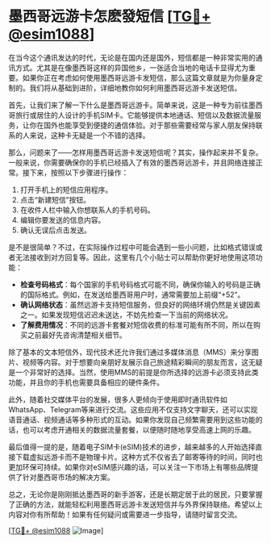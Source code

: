 # 墨西哥远游卡怎麽發短信 [[TG💪+ @esim1088](https://t.me/s/esim1088)]

在当今这个通讯发达的时代，无论是在国内还是国外，短信都是一种非常实用的通讯方式。尤其是在像墨西哥这样的异国他乡，一张适合当地的电话卡显得尤为重要。如果你正在考虑如何使用墨西哥远游卡发短信，那么这篇文章就是为你量身定制的。我们将从基础到进阶，详细地教你如何利用墨西哥远游卡发送短信。

首先，让我们来了解一下什么是墨西哥远游卡。简单来说，这是一种专为前往墨西哥旅行或居住的人设计的手机SIM卡。它能够提供本地通话、短信以及数据流量服务，让你在国外也能享受到便捷的通信体验。对于那些需要经常与家人朋友保持联系的人来说，这种卡无疑是一个不错的选择。

那么，问题来了——怎样用墨西哥远游卡发送短信呢？其实，操作起来并不复杂。一般来说，你需要确保你的手机已经插入了有效的墨西哥远游卡，并且网络连接正常。接下来，按照以下步骤进行操作：

1. 打开手机上的短信应用程序。
2. 点击“新建短信”按钮。
3. 在收件人栏中输入你想联系人的手机号码。
4. 编辑你要发送的信息内容。
5. 确认无误后点击发送。

是不是很简单？不过，在实际操作过程中可能会遇到一些小问题，比如格式错误或者无法接收到对方回复等。因此，这里有几个小贴士可以帮助你更好地使用这项功能：

- **检查号码格式**：每个国家的手机号码格式可能不同，确保你输入的号码是正确的国际格式。例如，在发送给墨西哥用户时，通常需要加上前缀“+52”。
- **确认网络状态**：虽然远游卡支持短信服务，但良好的网络环境仍然是关键因素之一。如果发现短信迟迟未送达，不妨先检查一下当前的网络状况。
- **了解费用情况**：不同的远游卡套餐对短信收费的标准可能有所不同，所以在购买之前最好先咨询清楚相关细节。

除了基本的文本短信外，现代技术还允许我们通过多媒体消息（MMS）来分享图片、视频等内容。对于想要向亲朋好友展示自己旅途精彩瞬间的朋友而言，这无疑是一个非常好的选择。当然，使用MMS的前提是你所选择的远游卡必须支持此类功能，并且你的手机也需要具备相应的硬件条件。

此外，随着社交媒体平台的发展，很多人更倾向于使用即时通讯软件如WhatsApp、Telegram等来进行交流。这些应用不仅支持文字聊天，还可以实现语音通话、视频通话等多种形式的互动。如果你发现自己频繁需要用到这些功能的话，也可以考虑开通相关的数据流量套餐，以便随时随地享受高速上网的乐趣。

最后值得一提的是，随着电子SIM卡(eSIM)技术的进步，越来越多的人开始选择直接下载虚拟远游卡而不是物理卡片。这种方式不仅省去了邮寄等待的时间，同时也更加环保可持续。如果你对eSIM感兴趣的话，可以关注一下市场上有哪些品牌提供了针对墨西哥市场的解决方案。

总之，无论你是刚刚抵达墨西哥的新手游客，还是长期定居于此的居民，只要掌握了正确的方法，就能轻松利用墨西哥远游卡发送短信并与外界保持联络。希望以上内容对你有所帮助！如果有任何疑问或需要进一步指导，请随时留言交流。

[[TG💪+ @esim1088](https://t.me/s/esim1088) ![Image](https://i.postimg.cc/4NQfJmqS/Snipaste-2025-05-13-00-14-12.png)]